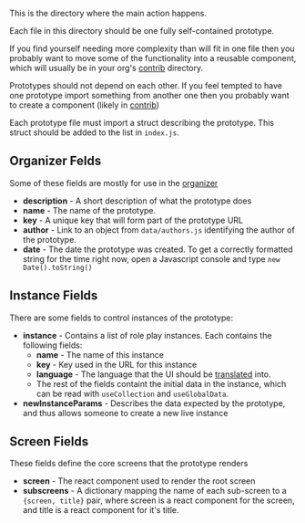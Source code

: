 This is the directory where the main action happens.

Each file in this directory should be one fully self-contained prototype. 

If you find yourself needing more complexity than will fit in one file then you probably want to move some of the functionality into a reusable component, which will usually be in your org's [contrib](../contrib/README.md) directory.

Prototypes should not depend on each other. If you feel tempted to have one prototype import something from another one then you probably want to create a component (likely in [contrib](../contrib/README.md))

Each prototype file must import a struct describing the prototype. This struct should be added to the list in `index.js`. 

## Organizer Felds 

Some of these fields are mostly for use in the [organizer](../organizer/README.md)
* **description** - A short description of what the prototype does
* **name** - The name of the prototype.  
* **key** - A unique key that will form part of the prototype URL
* **author** - Link to an object from `data/authors.js` identifying the author of the prototype.
* **date** - The date the prototype was created. To get a correctly formatted string for the time right now, open a Javascript console and type `new Date().toString()`


## Instance Fields 

There are some fields to control instances of the prototype:
* **instance** - Contains a list of role play instances. Each contains the following fields:
    * **name** - The name of this instance
    * **key** - Key used in the URL for this instance
    * **language** - The language that the UI should be [translated](../translations/README.md) into.
    * The rest of the fields containt the initial data in the instance, which can be read with `useCollection` and `useGlobalData`.
* **newInstanceParams** - Describes the data expected by the prototype, and thus allows someone to create a new live instance


## Screen Fields

These fields define the core screens that the prototype renders
* **screen** - The react component used to render the root screen
* **subscreens** - A dictionary mapping the name of each sub-screen to a `{screen, title}` pair, where screen is a react component for the screen, and title is a react component for it's title.

